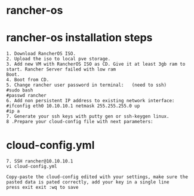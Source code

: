 # rancher-os
# rancher-os installation steps

    1. Download RancherOS ISO.
    2. Upload the iso to local pve storage.
    3. Add new VM with RancherOS ISO as CD. Give it at least 3gb ram to start. Rancher Server failed with low ram
    Boot.
    4. Boot from CD.
    5. Change rancher user password in terminal:   (need to ssh)
    #sudo bash
    #passwd rancher
    6. Add non persistent IP address to existing network interface:
    #ifconfig eth0 10.10.10.1 netmask 255.255.255.0 up
    #ip a
    7. Generate your ssh keys with putty gen or ssh-keygen linux.
    8 .Prepare your cloud-config file with next parameters:
# cloud-config.yml
    

    7. SSH rancher@10.10.10.1
    vi cloud-config.yml

    Copy-paste the cloud-config edited with your settings, make sure the pasted data is pated correctly, add your key in a single line
    press exit exit :wq to save


